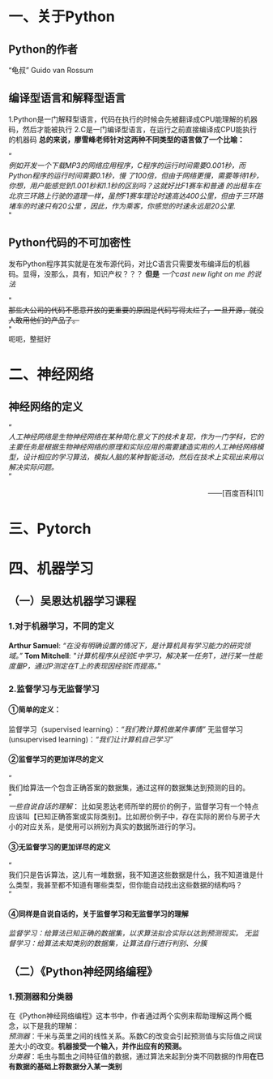 # 一、关于Python
##  Python的作者
“龟叔” Guido van Rossum
## 编译型语言和解释型语言
1.Python是一门解释型语言，代码在执行的时候会先被翻译成CPU能理解的机器码，然后才能被执行
2.C是一门编译型语言，在运行之前直接编译成CPU能执行的机器码
**总的来说，廖雪峰老师针对这两种不同类型的语言做了一个比喻：**  

“  
*例如开发一个下载MP3的网络应用程序，C程序的运行时间需要0.001秒，而Python程序的运行时间需要0.1秒，慢  了100倍，但由于网络更慢，需要等待1秒，你想，用户能感觉到1.001秒和1.1秒的区别吗？这就好比F1赛车和普通  的出租车在北京三环路上行驶的道理一样，虽然F1赛车理论时速高达400公里，但由于三环路堵车的时速只有20公里  ，因此，作为乘客，你感觉的时速永远是20公里.*  
"  

## Python代码的不可加密性
发布Python程序其实就是在发布源代码，对比C语言只需要发布编译后的机器码。显得，没那么，具有，知识产权？？？
**但是** *一个cast new light on me 的说法*  

"  
~~那些大公司的代码不愿意开放的更重要的原因是代码写得太烂了，一旦开源，就没人敢用他们的产品了。~~  
"  
呃呃，整挺好
# 二、神经网络
## 神经网络的定义  

“  
*人工神经网络是生物神经网络在某种简化意义下的技术复现，作为一门学科，它的主要任务是根据生物神经网络的原理和实际应用的需要建造实用的人工神经网络模型，设计相应的学习算法，模拟人脑的某种智能活动，然后在技术上实现出来用以解决实际问题。*  
”
<p align="right"> ——[百度百科][1]  


[1]: https://baike.baidu.com/item/%E7%A5%9E%E7%BB%8F%E7%BD%91%E7%BB%9C/16600562?fr=aladdin
# 三、Pytorch
# 四、机器学习
## （一）吴恩达机器学习课程
### 1.对于机器学习，不同的定义
**Arthur Samuel**: *“在没有明确设置的情况下，是计算机具有学习能力的研究领域。”*
**Tom Mitchell**: *"计算机程序从经验E中学习，解决某一任务T，进行某一性能度量P，通过P测定在T上的表现因经验E而提高。*”
### 2.监督学习与无监督学习
#### ①简单的定义：  
监督学习（supervised learning）：*“我们教计算机做某件事情”*
无监督学习(unsupervised learning)：*“我们让计算机自己学习”* 
#### ②监督学习的更加详尽的定义  
“  
我们给算法一个包含正确答案的数据集，通过这样的数据集达到预测的目的。  
”  
*一些自说自话的理解*：
比如吴恩达老师所举的房价的例子，监督学习有一个特点应该叫【已知正确答案或实际类别】。比如房价例子中，存在实际的房价与房子大小的对应关系，是使用可以辨别为真实的数据所进行的学习。
#### ③无监督学习的更加详尽的定义
“  
我们只是告诉算法，这儿有一堆数据，我不知道这些数据是什么，我不知道谁是什么类型，我甚至都不知道有哪些类型，但你能自动找出这些数据的结构吗？  
”  
#### ④同样是自说自话的，关于监督学习和无监督学习的理解
*监督学习：给算法已知正确的数据集，以求算法拟合实际以达到预测现实。*
*无监督学习：给算法未知类别的数据集，让算法自行进行判别、分簇*
## （二）《Python神经网络编程》
### 1.预测器和分类器
在《Python神经网络编程》这本书中，作者通过两个实例来帮助理解这两个概念，以下是我的理解：  
*预测器*：千米与英里之间的线性关系。系数C的改变会引起预测值与实际值之间误差大小的改变。**机器接受一个输入，并作出应有的预测。**  
*分类器*：毛虫与瓢虫之间特征值的数据，通过算法来起到分类不同数据的作用**在已有数据的基础上将数据分入某一类别**  
